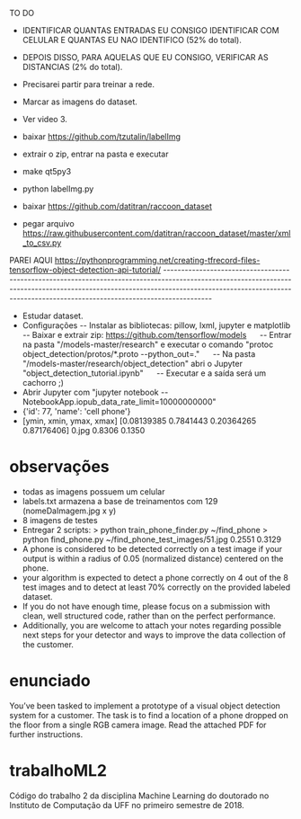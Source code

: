 TO DO
- IDENTIFICAR QUANTAS ENTRADAS EU CONSIGO IDENTIFICAR COM CELULAR E QUANTAS EU NAO IDENTIFICO (52% do total).
- DEPOIS DISSO, PARA AQUELAS QUE EU CONSIGO, VERIFICAR AS DISTANCIAS (2% do total).
- Precisarei partir para treinar a rede.
- Marcar as imagens do dataset.
- Ver video 3.

- baixar https://github.com/tzutalin/labelImg
- extrair o zip, entrar na pasta e executar 
- make qt5py3
- python labelImg.py
- baixar https://github.com/datitran/raccoon_dataset
- pegar arquivo https://raw.githubusercontent.com/datitran/raccoon_dataset/master/xml_to_csv.py

PAREI AQUI https://pythonprogramming.net/creating-tfrecord-files-tensorflow-object-detection-api-tutorial/ -------------------------------------------------------------------------------------------------------------------------------------------------------------------------------------------------------------------------------------------------------

- Estudar dataset.
- Configurações
      -- Instalar as bibliotecas: pillow, lxml, jupyter e matplotlib
      -- Baixar e extrair zip: https://github.com/tensorflow/models
      -- Entrar na pasta "/models-master/research" e executar o comando "protoc object_detection/protos/*.proto --python_out=."
      -- Na pasta "/models-master/research/object_detection" abri o Jupyter "object_detection_tutorial.ipynb"
      -- Executar e a saída será um cachorro ;)
- Abrir Jupyter com "jupyter notebook --NotebookApp.iopub_data_rate_limit=10000000000"
- {'id': 77, 'name': 'cell phone'}
- [ymin, xmin, ymax, xmax] [0.08139385 0.7841443  0.20364265 0.87176406] 0.jpg 0.8306 0.1350

# observações
- todas as imagens possuem um celular
- labels.txt armazena a base de treinamentos com 129 (nomeDaImagem.jpg x y)
- 8 imagens de testes
- Entregar 2 scripts: 
      > python train_phone_finder.py ~/find_phone
      > python find_phone.py ~/find_phone_test_images/51.jpg
        0.2551 0.3129
 - A phone is considered to be detected correctly on a test image if your output is within a radius of 0.05 (normalized distance) centered on the phone.
- your algorithm is expected to detect a phone correctly on 4 out of the 8 test images and to detect at least 70% correctly on the provided labeled dataset. 
- If you do not have enough time, please focus on a submission with clean, well structured code, rather than on the perfect performance.
- Additionally, you are welcome to attach your notes regarding possible next steps for your detector and ways to improve the data collection of the customer.

# enunciado
You’ve been tasked to implement a prototype of a visual object detection system for a customer. The task is to find a location of a phone dropped on the floor from a single RGB camera image. Read the attached PDF for further instructions.

# trabalhoML2
Código do trabalho 2 da disciplina Machine Learning do doutorado no Instituto de Computação da UFF no primeiro semestre de 2018.
